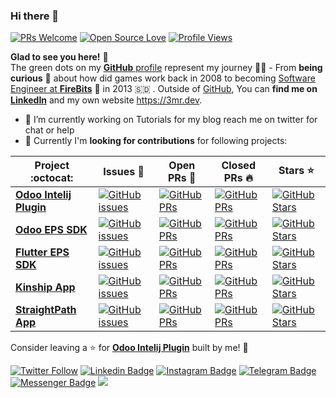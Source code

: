 ### Hi there 👋
[![PRs Welcome](https://img.shields.io/badge/PRs-welcome-brightgreen.svg?style=flat&logo=github)](https://github.com/3mrdev) 
[![Open Source Love](https://badges.frapsoft.com/os/v2/open-source.svg?v=103)](https://github.com/3mrdev)
[![Profile Views](https://komarev.com/ghpvc/?username=3mrdev&color=blue)](https://github.com/3mrdev) 

**Glad to see you here!** :star_struck: <br> The green dots on my [**GitHub** profile](https://github.com/3mrdev?tab=repositories) represent my journey :running_man: - From **being curious** :thinking: about how did games work back in 2008 to becoming [Software Engineer at **FireBits**](https://tut.3mr.dev/featured/firebitsstory/) :dart: in 2013 🇸🇩 . Outside of [GitHub](https://github.com/3mrdev/), You can **find me on [LinkedIn](https://www.linkedin.com/in/3mrdev/)** and my own website <a href="https://3mr.dev">https://3mr.dev</a>. 

- 🔭 I’m currently working on Tutorials for my blog reach me on twitter for chat or help
- 👯 Currently I'm **looking for contributions** for following projects:


|      Project :octocat:   |     Issues :bug:   | Open PRs :bell:  | Closed PRs :fire:  | Stars :star: |
|-------------|-------------------|---|---|---|
| [**Odoo Intelij Plugin**](https://github.com/firebitsnet/odoo-intellij) | [![GitHub issues](https://img.shields.io/github/issues/firebitsnet/odoo-intellij?color=green&logo=github&style=flat)](https://github.com/firebitsnet/odoo-intellij/issues) | [![GitHub PRs](https://img.shields.io/github/issues-pr/firebitsnet/odoo-intellij?style=flat&logo=github)](https://github.com/firebitsnet/odoo-intellij/pulls)  | [![GitHub PRs](https://img.shields.io/github/issues-pr-closed/firebitsnet/odoo-intellij?style=flat&color=critical&logo=github)](https://github.com/firebitsnet/odoo-intellij/pulls?q=is%3Apr+is%3Aclosed)  | [![GitHub Stars](https://img.shields.io/github/stars/firebitsnet/odoo-intellij?logo=github&style=flat)](https://github.com/firebitsnet/odoo-intellij/stars) |
| [**Odoo EPS SDK**](https://github.com/firebitsnet/odoo_ebs/) | [![GitHub issues](https://img.shields.io/github/issues/firebitsnet/odoo_ebs?color=green&logo=github&style=flat)](https://github.com/firebitsnet/odoo_ebs/issues) | [![GitHub PRs](https://img.shields.io/github/issues-pr/firebitsnet/odoo_ebs?style=flat&logo=github)](https://github.com/firebitsnet/odoo_ebs/pulls)  | [![GitHub PRs](https://img.shields.io/github/issues-pr-closed/firebitsnet/odoo_ebs?style=flat&color=critical&logo=github)](https://github.com/firebitsnet/odoo_ebs/pulls?q=is%3Apr+is%3Aclosed)   | [![GitHub Stars](https://img.shields.io/github/stars/firebitsnet/odoo_ebs?logo=github&style=flat)](https://github.com/firebitsnet/odoo_ebs/stars) |
| [**Flutter EPS SDK**](https://github.com/firebitsnet/flutter_ebs/) | [![GitHub issues](https://img.shields.io/github/issues/firebitsnet/flutter_ebs?color=green&logo=github&style=flat)](https://github.com/firebitsnet/flutter_ebs/issues) | [![GitHub PRs](https://img.shields.io/github/issues-pr/firebitsnet/flutter_ebs?style=flat&logo=github)](https://github.com/firebitsnet/flutter_ebs/pulls)  | [![GitHub PRs](https://img.shields.io/github/issues-pr-closed/firebitsnet/flutter_ebs?style=flat&color=critical&logo=github)](https://github.com/firebitsnet/flutter_ebs/pulls?q=is%3Apr+is%3Aclosed)   | [![GitHub Stars](https://img.shields.io/github/stars/firebitsnet/flutter_ebs?logo=github&style=flat)](https://github.com/firebitsnet/flutter_ebs/stars) |
| [**Kinship App**](https://github.com/3mrdev/kinship/) | [![GitHub issues](https://img.shields.io/github/issues/3mrdev/kinship?color=green&logo=github&style=flat)](https://github.com/3mrdev/kinship/issues) | [![GitHub PRs](https://img.shields.io/github/issues-pr/3mrdev/kinship?style=flat&logo=github)](https://github.com/3mrdev/kinship/pulls)  | [![GitHub PRs](https://img.shields.io/github/issues-pr-closed/3mrdev/kinship?style=flat&color=critical&logo=github)](https://github.com/3mrdev/kinship/pulls?q=is%3Apr+is%3Aclosed)   | [![GitHub Stars](https://img.shields.io/github/stars/3mrdev/kinship?logo=github&style=flat)](https://github.com/3mrdev/kinship/stars) |
| [**StraightPath App**](https://github.com/3mrdev/straight_path/) | [![GitHub issues](https://img.shields.io/github/issues/3mrdev/straight_path?color=green&logo=github&style=flat)](https://github.com/3mrdev/straight_path/issues) | [![GitHub PRs](https://img.shields.io/github/issues-pr/3mrdev/straight_path?style=flat&logo=github)](https://github.com/3mrdev/straight_path/pulls)  | [![GitHub PRs](https://img.shields.io/github/issues-pr-closed/3mrdev/straight_path?style=flat&color=critical&logo=github)](https://github.com/3mrdev/straight_path/pulls?q=is%3Apr+is%3Aclosed)   | [![GitHub Stars](https://img.shields.io/github/stars/3mrdev/straight_path?logo=github&style=flat)](https://github.com/3mrdev/straight_path/stars) |

Consider leaving a :star: for **[Odoo Intelij Plugin](https://github.com/firebitsnet/odoo-intellij/)** built by me! :hugs: <br>


[![Twitter Follow](https://img.shields.io/twitter/follow/3mrdev?style=social)](https://twitter.com/3mrdev)
[![Linkedin Badge](https://img.shields.io/badge/-3mrdev-blue?style=social&logo=Linkedin&logoColor=blue&link=https://www.linkedin.com/in/3mrdev/)](https://www.linkedin.com/in/3mrdev/) 
[![Instagram Badge](https://img.shields.io/badge/-3mrdev-blue?style=social&logo=Instagram&link=https://www.instagram.com/3mrdevs/)](https://www.instagram.com/3mrdevs/)
[![Telegram Badge](https://img.shields.io/badge/-@3mrdev-0088CC?style=flat&logo=Telegram&logoColor=white)](https://t.me/amrabdalkrim "Contact on Telegram")
[![Messenger Badge](https://img.shields.io/badge/-Messenger-0078FF?style=flat&logo=Messenger&logoColor=white)](https://m.me/3mrdevs "Connect on Facebook")
<a href="https://www.youtube.com/c/wizmoori"><img src="https://img.shields.io/badge/youtube-%23FF0000?style=flat&logo=youtube&logoColor=white"/></a>

<!--
**3mrdev/3mrdev** is a ✨ _special_ ✨ repository because its `README.md` (this file) appears on your GitHub profile.

Here are some ideas to get you started:

- 🔭 I’m currently working on ...
- 🌱 I’m currently learning ...
- 👯 I’m looking to collaborate on ...
- 🤔 I’m looking for help with ...
- 💬 Ask me about ...
- 📫 How to reach me: ...
- 😄 Pronouns: ...
- ⚡ Fun fact: ...
-->
